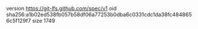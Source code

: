 version https://git-lfs.github.com/spec/v1
oid sha256:a1b02ed538fb057b58df06a77253b0dba6c0331cdc1da38fc4848656c5f129f7
size 1749
